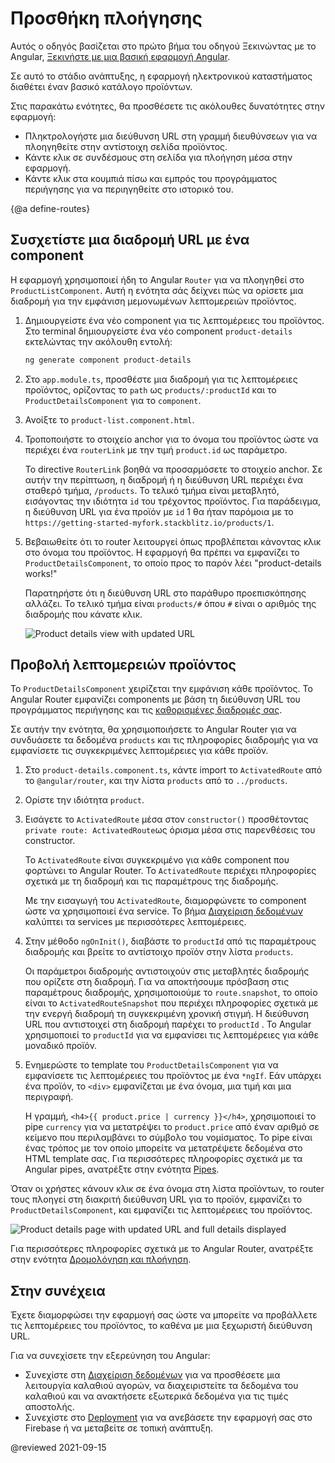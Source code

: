 # Προσθήκη πλοήγησης

Αυτός ο οδηγός βασίζεται στο πρώτο βήμα του οδηγού Ξεκινώντας με το Angular, [Ξεκινήστε με μια βασική εφαρμογή Angular](start "Get started with a basic Angular app").

Σε αυτό το στάδιο ανάπτυξης, η εφαρμογή ηλεκτρονικού καταστήματος διαθέτει έναν βασικό κατάλογο προϊόντων.

Στις παρακάτω ενότητες, θα προσθέσετε τις ακόλουθες δυνατότητες στην εφαρμογή:

* Πληκτρολογήστε μια διεύθυνση URL στη γραμμή διευθύνσεων για να πλοηγηθείτε στην αντίστοιχη σελίδα προϊόντος.
* Κάντε κλικ σε συνδέσμους στη σελίδα για πλοήγηση μέσα στην εφαρμογή.
* Κάντε κλικ στα κουμπιά πίσω και εμπρός του προγράμματος περιήγησης για να περιηγηθείτε στο ιστορικό του.

{@a define-routes}

## Συσχετίστε μια διαδρομή URL με ένα component

Η εφαρμογή χρησιμοποιεί ήδη το Angular `Router` για να πλοηγηθεί στο `ProductListComponent`.
Αυτή η ενότητα σάς δείχνει πώς να ορίσετε μια διαδρομή για την εμφάνιση μεμονωμένων λεπτομερειών προϊόντος.

1. Δημιουργείστε ένα νέο component για τις λεπτομέρειες του προϊόντος.
    Στο terminal δημιουργείστε ένα νέο component `product-details` εκτελώντας την ακόλουθη εντολή:

    ```sh
    ng generate component product-details
    ```

1. Στο `app.module.ts`, προσθέστε μια διαδρομή για τις λεπτομέρειες προϊόντος, ορίζοντας το `path` ως `products/:productId` και το `ProductDetailsComponent` για το `component`.

    <code-example header="src/app/app.module.ts" path="getting-started/src/app/app.module.ts" region="product-details-route">
    </code-example>

1. Ανοίξτε το `product-list.component.html`.

1. Τροποποιήστε το στοιχείο anchor για το όνομα του προϊόντος ώστε να περιέχει ένα `routerLink` με την τιμή `product.id` ως παράμετρο.

    <code-example header="src/app/product-list/product-list.component.html" path="getting-started/src/app/product-list/product-list.component.html" region="router-link">
    </code-example>

    Το directive `RouterLink` βοηθά να προσαρμόσετε το στοιχείο anchor.
    Σε αυτήν την περίπτωση, η διαδρομή ή η διεύθυνση URL περιέχει ένα σταθερό τμήμα, `/products`.
    Το τελικό τμήμα είναι μεταβλητό, εισάγοντας την ιδιότητα `id` του τρέχοντος προϊόντος.
    Για παράδειγμα, η διεύθυνση URL για ένα προϊόν με `id` 1 θα ήταν παρόμοια με το `https://getting-started-myfork.stackblitz.io/products/1`.

 1. Βεβαιωθείτε ότι το router λειτουργεί όπως προβλέπεται κάνοντας κλικ στο όνομα του προϊόντος.
    Η εφαρμογή θα πρέπει να εμφανίζει το `ProductDetailsComponent`, το οποίο προς το παρόν λέει "product-details works!"

    Παρατηρήστε ότι η διεύθυνση URL στο παράθυρο προεπισκόπησης αλλάζει.
    Το τελικό τμήμα είναι `products/#`  όπου `#` είναι ο αριθμός της διαδρομής που κάνατε κλικ.

    <div class="lightbox">
      <img src="generated/images/guide/start/product-details-works.png" alt="Product details view with updated URL">
    </div>

## Προβολή λεπτομερειών προϊόντος

Το `ProductDetailsComponent` χειρίζεται την εμφάνιση κάθε προϊόντος.
Το Angular Router εμφανίζει components με βάση τη διεύθυνση URL του προγράμματος περιήγησης και τις [καθορισμένες διαδρομές σας](#define-routes).

Σε αυτήν την ενότητα, θα χρησιμοποιήσετε το Angular Router για να συνδυάσετε τα δεδομένα `products` και τις πληροφορίες διαδρομής για να εμφανίσετε τις συγκεκριμένες λεπτομέρειες για κάθε προϊόν.

1. Στο `product-details.component.ts`, κάντε import το `ActivatedRoute` από το `@angular/router`, και την λίστα `products` από το `../products`.

    <code-example header="src/app/product-details/product-details.component.ts" path="getting-started/src/app/product-details/product-details.component.1.ts" region="imports">
    </code-example>

1. Ορίστε την ιδιότητα `product`.

    <code-example header="src/app/product-details/product-details.component.ts" path="getting-started/src/app/product-details/product-details.component.1.ts" region="product-prop">
    </code-example>

1. Εισάγετε το `ActivatedRoute` μέσα στον `constructor()` προσθέτοντας `private route: ActivatedRoute`ως όρισμα μέσα στις παρενθέσεις του constructor.

    <code-example header="src/app/product-details/product-details.component.ts" path="getting-started/src/app/product-details/product-details.component.1.ts" region="props-methods">
    </code-example>

    Το `ActivatedRoute` είναι συγκεκριμένο για κάθε component που φορτώνει το Angular Router.
    Το `ActivatedRoute` περιέχει πληροφορίες σχετικά με τη διαδρομή και τις παραμέτρους της διαδρομής.

    Με την εισαγωγή του `ActivatedRoute`, διαμορφώνετε το component ώστε να χρησιμοποιεί ένα service.
    Το βήμα [Διαχείριση δεδομένων](start/start-data "Try it: Managing Data") καλύπτει τα services με περισσότερες λεπτομέρειες.

1. Στην μέθοδο `ngOnInit()`, διαβάστε το `productId` από τις παραμέτρους διαδρομής και βρείτε το αντίστοιχο προϊόν στην λίστα `products`.

    <code-example path="getting-started/src/app/product-details/product-details.component.1.ts" header="src/app/product-details/product-details.component.ts" region="get-product">
    </code-example>

    Οι παράμετροι διαδρομής αντιστοιχούν στις μεταβλητές διαδρομής που ορίζετε στη διαδρομή.
    Για να αποκτήσουμε πρόσβαση στις παραμέτρους διαδρομής, χρησιμοποιούμε το `route.snapshot`, το οποίο είναι το `ActivatedRouteSnapshot` που περιέχει πληροφορίες σχετικά με την ενεργή διαδρομή τη συγκεκριμένη χρονική στιγμή.
    Η διεύθυνση URL που αντιστοιχεί στη διαδρομή παρέχει το `productId` .
    Το Angular χρησιμοποιεί το `productId` για να εμφανίσει τις λεπτομέρειες για κάθε μοναδικό προϊόν.

1. Ενημερώστε το template του `ProductDetailsComponent` για να εμφανίσετε τις λεπτομέρειες του προϊόντος με ένα `*ngIf`.
    Εάν υπάρχει ένα προϊόν, το `<div>` εμφανίζεται με ένα όνομα, μια τιμή και μια περιγραφή.

    <code-example header="src/app/product-details/product-details.component.html" path="getting-started/src/app/product-details/product-details.component.html" region="details">
    </code-example>

    Η γραμμή, `<h4>{{ product.price | currency }}</h4>`, χρησιμοποιεί το pipe `currency` για να μετατρέψει το `product.price` από έναν αριθμό σε κείμενο που περιλαμβάνει το σύμβολο του νομίσματος.
    Το pipe είναι ένας τρόπος με τον οποίο μπορείτε να μετατρέψετε δεδομένα στο HTML template σας.
    Για περισσότερες πληροφορίες σχετικά με τα Angular pipes, ανατρέξτε στην ενότητα [Pipes](guide/pipes "Pipes").

Όταν οι χρήστες κάνουν κλικ σε ένα όνομα στη λίστα προϊόντων, το router τους πλοηγεί στη διακριτή διεύθυνση URL για το προϊόν, εμφανίζει το `ProductDetailsComponent`, και εμφανίζει τις λεπτομέρειες του προϊόντος.

<div class="lightbox">
  <img src="generated/images/guide/start/product-details-routed.png" alt="Product details page with updated URL and full details displayed">
</div>

Για περισσότερες πληροφορίες σχετικά με το Angular Router, ανατρέξτε στην ενότητα [Δρομολόγηση και πλοήγηση](guide/router "Routing & Navigation guide").

## Στην συνέχεια

Έχετε διαμορφώσει την εφαρμογή σας ώστε να μπορείτε να προβάλλετε τις λεπτομέρειες του προϊόντος, το καθένα με μια ξεχωριστή διεύθυνση URL.

Για να συνεχίσετε την εξερεύνηση του Angular:

* Συνεχίστε στη [Διαχείριση δεδομένων](start/start-data "Try it: Managing Data") για να προσθέσετε μια λειτουργία καλαθιού αγορών, να διαχειριστείτε τα δεδομένα του καλαθιού και να ανακτήσετε εξωτερικά δεδομένα για τις τιμές αποστολής.
* Συνεχίστε στο [Deployment](start/start-deployment "Try it: Deployment") για να ανεβάσετε την εφαρμογή σας στο Firebase ή να μεταβείτε σε τοπική ανάπτυξη.

@reviewed 2021-09-15
